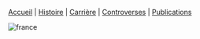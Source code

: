 [Accueil](index.md) | [Histoire](histoire.md) | [Carrière](carriere.md) | [Controverses](contro.md) | [Publications](publis.md)


![france](france2.svg)



